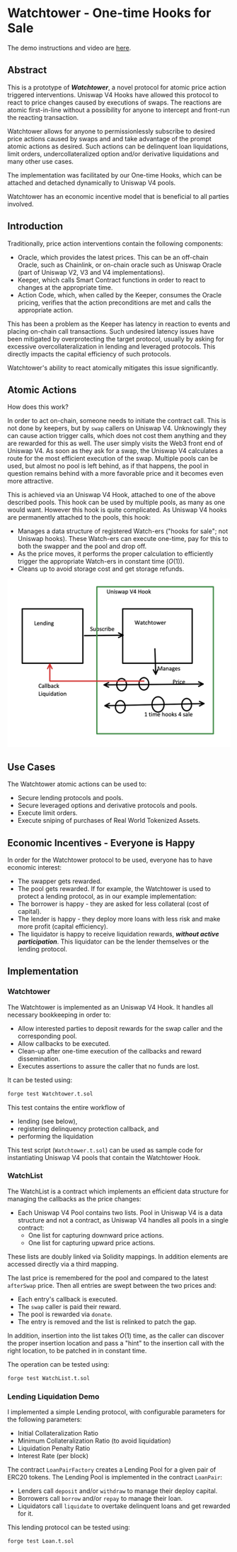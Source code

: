 # Watchtower - One-time Hooks for Sale

The demo instructions and video are [here](./demo/README.md).

## Abstract

This is a prototype of ***Watchtower***,  a novel protocol for atomic price action triggered interventions. Uniswap V4 Hooks have allowed this protocol to
react to price changes caused by executions of swaps. The reactions are atomic first-in-line without a possibility for anyone to intercept
and front-run the reacting transaction.

Watchtower allows for anyone to permissionlessly subscribe to desired price actions caused by swaps and and take advantage of the prompt atomic actions as
desired. Such actions can be delinquent loan liquidations, limit orders, undercollateralized option and/or derivative liquidations and many other use cases.

The implementation was facilitated by our One-time Hooks, which can be attached and detached dynamically to Uniswap V4 pools.

Watchtower has an economic incentive model that is beneficial to all parties involved.

## Introduction

Traditionally, price action interventions contain the following components:
- Oracle, which provides the latest prices. This can be an off-chain Oracle, such as Chainlink, or on-chain oracle such as Uniswap Oracle (part of Uniswap V2, V3 and V4 implementations).
- Keeper, which calls Smart Contract functions in order to react to changes at the appropriate time.
- Action Code, which, when called by the Keeper, consumes the Oracle pricing, verifies that the action preconditions are met and calls the appropriate action.

This has been a problem as the Keeper has latency in reaction to events and placing on-chain call transactions. Such undesired latency issues have been mitigated
by overprotecting the target protocol, usually by asking for excessive overcollateralization in lending and leveraged protocols. This directly impacts the capital
efficiency of such protocols.

Watchtower's ability to react atomically mitigates this issue significantly.

## Atomic Actions

How does this work?

In order to act on-chain, someone needs to initiate the contract call. This is not done by keepers, but by `swap` callers on Uniswap V4. Unknowingly they can cause action trigger calls, which does not cost them anything and they are 
rewarded for this as well. The user simply visits the Web3 front end of Uniswap V4. As soon as they ask for a swap,
the Uniswap V4 calculates a route for the most efficient execution of the swap. Multiple pools can be used, but almost no pool is left behind, as if that happens, the pool in question remains behind with a more favorable price and it becomes even more attractive.  

This is achieved via an Uniswap V4 Hook, attached to one of the above described pools. This hook can be used by multiple pools, as many as one would want. However this hook is quite complicated. As Uniswap V4 hooks are permanently attached to the pools, this hook:
- Manages a data structure of registered Watch-ers ("hooks for sale"; not Uniswap hooks). These Watch-ers can execute one-time, pay
for this to both the swapper and the pool and drop off.
- As the price moves, it performs the proper calculation to efficiently trigger the appropriate Watch-ers in constant time ($O(1)$).
- Cleans up to avoid storage cost and get storage refunds.

![system](./docs/system.png)

## Use Cases

The Watchtower atomic actions can be used to:
- Secure lending protocols and pools.
- Secure leveraged options and derivative protocols and pools.
- Execute limit orders.
- Execute sniping of purchases of Real World Tokenized Assets. 

## Economic Incentives - Everyone is Happy

In order for the Watchtower protocol to be used, everyone has to have economic interest:
- The swapper gets rewarded.
- The pool gets rewarded.
If for example, the Watchtower is used to protect a lending protocol, as in our example implementation:
- The borrower is happy - they are asked for less collateral (cost of capital).
- The lender is happy - they deploy more loans with less risk and make more profit (capital efficiency).
- The liquidator is happy to receive liquidation rewards, ***without active participation***. This liquidator can be the lender themselves or the lending protocol.

## Implementation

### Watchtower

The Watchtower is implemented as an Uniswap V4 Hook.
It handles all necessary bookkeeping in order to:
- Allow interested parties to deposit rewards for the
swap caller and the corresponding pool.
- Allow callbacks to be executed.
- Clean-up after one-time execution of the callbacks
and reward dissemination.
- Executes assertions to assure the caller that no
funds are lost.

It can be tested using:
```zsh
forge test Watchtower.t.sol
```
This test contains the entire workflow of 
- lending (see below), 
- registering delinquency protection
callback, and
- performing the liquidation

This test script (`Watchtower.t.sol`) can be used as sample code for instantiating Uniswap V4 pools that contain the Watchtower Hook.

### WatchList

The WatchList is a contract which implements an efficient data structure for managing the callbacks as the price
changes:
- Each Uniswap V4 Pool contains two lists. Pool in Uniswap V4 is a data structure and not a contract, as Uniswap V4 handles all pools in a single contract:
    - One list for capturing downward price actions.
    - One list for capturing upward price actions.

These lists are doubly linked via Solidity mappings.
In addition elements are accessed directly via a third mapping.

The last price is remembered for the pool and compared to the latest `afterSwap` price. Then all entries are swept between the two prices and:
- Each entry's callback is executed.
- The `swap` caller is paid their reward.
- The pool is rewarded via `donate`.
- The entry is removed and the list is relinked to patch the gap.

In addition, insertion into the list takes $O(1)$ time, as the caller can discover the proper insertion
location and pass a "hint" to the insertion call with
the right location, to be patched in in constant time.


The operation can be tested using:
```zsh
forge test WatchList.t.sol
```

### Lending Liquidation Demo

I implemented a simple Lending protocol, with configurable parameters for the following parameters:
- Initial Collateralization Ratio
- Minimum Collateralization Ratio (to avoid liquidation)
- Liquidation Penalty Ratio
- Interest Rate (per block)

The contract `LoanPairFactory` creates a Lending Pool
for a given pair of ERC20 tokens. The Lending Pool is implemented in the contract `LoanPair`:
- Lenders call `deposit` and/or `withdraw` to manage their deploy capital. 
- Borrowers call `borrow` and/or `repay` to manage their loan.
- Liquidators call `liquidate` to overtake delinquent loans and get rewarded for it.

This lending protocol can be tested using:
```zsh
forge test Loan.t.sol
```
